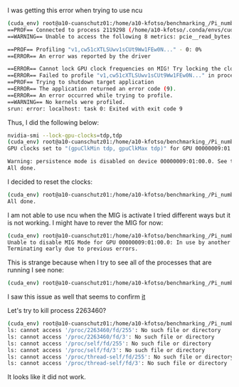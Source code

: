 


I was getting this error when trying to use ncu

```bash
(cuda_env) root@a10-cuanschutz01:/home/a10-kfotso/benchmarking_/Pi_numba_cuda_project_/gpu_programming_December_2023# srun -p gpu --gres=gpu:1 /home/a10-kfotso/spack/spack/opt/spack/linux-ubuntu22.04-neoverse_v2/gcc-11.4.0/nvhpc-24.5-lwy544yxfvbzqufhsdp5mubg2swkt74j/Linux_aarch64/2024/profilers/Nsight_Compute/ncu --set detailed -o out_filename_ncu python calculate_pi_gpu_opt_clean_float64.py 1000
==PROF== Connected to process 2119298 (/home/a10-kfotso/.conda/envs/cuda_env/bin/python3.9)
==WARNING== Unable to access the following 8 metrics: pcie__read_bytes.avg.per_second, pcie__read_bytes.max.per_second, pcie__read_bytes.min.per_second, pcie__read_bytes.sum.per_second, pcie__write_bytes.avg.per_second, pcie__write_bytes.max.per_second, pcie__write_bytes.min.per_second, pcie__write_bytes.sum.per_second. If profiling on a MIG instance, it is not possible to collect metrics from GPU units that are shared with other MIG instances.

==PROF== Profiling "v1,cw51cXTLSUwv1sCUt9Ww1FEw0N..." - 0: 0%
==ERROR== An error was reported by the driver

==ERROR== Cannot lock GPU clock frequencies on MIG! Try locking the clocks externally (e.g. using 'nvidia-smi --lock-gpu-clocks=tdp,tdp') or profile without fixed frequencies (see '--clock-control').
==ERROR== Failed to profile "v1,cw51cXTLSUwv1sCUt9Ww1FEw0N..." in process 2119298
==PROF== Trying to shutdown target application
==ERROR== The application returned an error code (9).
==ERROR== An error occurred while trying to profile.
==WARNING== No kernels were profiled.
srun: error: localhost: task 0: Exited with exit code 9
```

Thus, I did the following below:

```bash
nvidia-smi --lock-gpu-clocks=tdp,tdp
(cuda_env) root@a10-cuanschutz01:/home/a10-kfotso/benchmarking_/Pi_numba_cuda_project_/gpu_programming_December_2023# nvidia-smi --lock-gpu-clocks=tdp,tdp
GPU clocks set to "(gpuClkMin tdp, gpuClkMax tdp)" for GPU 00000009:01:00.0

Warning: persistence mode is disabled on device 00000009:01:00.0. See the Known Issues section of the nvidia-smi(1) man page for more information. Run with [--help | -h] switch to get more information on how to enable persistence mode.
All done.
````

I decided to reset the clocks:

```bash
(cuda_env) root@a10-cuanschutz01:/home/a10-kfotso/benchmarking_/Pi_numba_cuda_project_/gpu_programming_December_2023# nvidia-smi --reset-gpu-clocks
All done.
```

I am not able to use ncu when the MIG is activate I tried different ways but it is not working. I might have to rever the MIG for now:

```bash
(cuda_env) root@a10-cuanschutz01:/home/a10-kfotso/benchmarking_/Pi_numba_cuda_project_/gpu_programming_December_2023# nvidia-smi -mig 0
Unable to disable MIG Mode for GPU 00000009:01:00.0: In use by another client
Terminating early due to previous errors.
```

This is strange because when I try to see all of the processes that are running I see none:

```bash
(cuda_env) root@a10-cuanschutz01:/home/a10-kfotso/benchmarking_/Pi_numba_cuda_project_/gpu_programming_December_2023# fuser -v /dev/nvidia*
```

I saw this issue as well that seems to confirm [it](https://github.com/NVIDIA/gpu-operator/issues/118)

Let's try to kill process 2263460?

```bash
(cuda_env) root@a10-cuanschutz01:/home/a10-kfotso/benchmarking_/Pi_numba_cuda_project_/gpu_programming_December_2023# ls /proc/*/fd/* -l | grep /dev/nvidi
ls: cannot access '/proc/2263460/fd/255': No such file or directory
ls: cannot access '/proc/2263460/fd/3': No such file or directory
ls: cannot access '/proc/self/fd/255': No such file or directory
ls: cannot access '/proc/self/fd/3': No such file or directory
ls: cannot access '/proc/thread-self/fd/255': No such file or directory
ls: cannot access '/proc/thread-self/fd/3': No such file or directory
```
It looks like it did not work.
